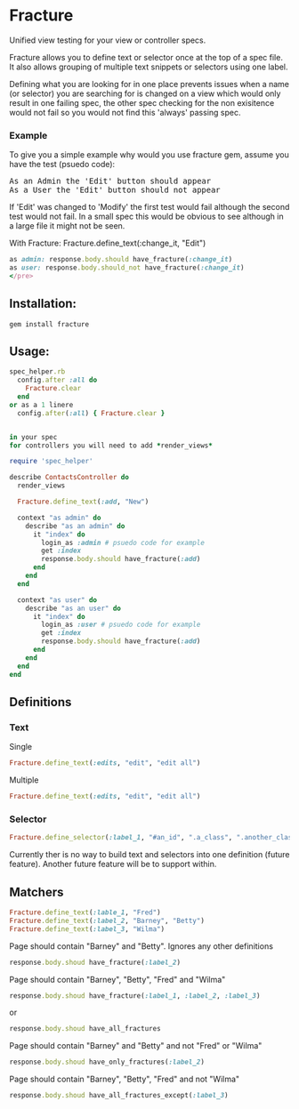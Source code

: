 # Fracture
Unified view testing for your view or controller specs.

Fracture allows you to define text or selector once at the top of a spec file. It also allows grouping of multiple text snippets or selectors using one label.

Defining what you are looking for in one place prevents issues when a name (or selector) you are searching for is changed on a view which would only result in one failing spec, the other spec checking for the non exisitence would not fail so you would not find this 'always' passing spec.


### Example

To give you a simple example why would you use fracture gem, assume you have the test (psuedo code):

<pre>
As an Admin the 'Edit' button should appear
As a User the 'Edit' button should not appear
</pre>

If 'Edit' was changed to 'Modify' the first test would fail although the second test would not fail. In a small spec this would be obvious to see although in a large file it might not be seen.

With Fracture:
Fracture.define_text(:change_it, "Edit")

```ruby
as admin: response.body.should have_fracture(:change_it)
as user: response.body.should_not have_fracture(:change_it)
</pre>
```

## Installation:

``` 
gem install fracture
```

## Usage:
```ruby
spec_helper.rb
  config.after :all do
    Fracture.clear
  end
or as a 1 linere
  config.after(:all) { Fracture.clear }


in your spec
for controllers you will need to add *render_views*
```

```ruby
require 'spec_helper'

describe ContactsController do
  render_views

  Fracture.define_text(:add, "New")

  context "as admin" do
    describe "as an admin" do
      it "index" do
        login_as :admin # psuedo code for example
        get :index
        response.body.should have_fracture(:add)
      end
    end
  end

  context "as user" do
    describe "as an user" do
      it "index" do
        login_as :user # psuedo code for example
        get :index
        response.body.should have_fracture(:add)
      end
    end
  end
end
```

## Definitions
### Text
Single
```ruby
Fracture.define_text(:edits, "edit", "edit all")
```
Multiple
```ruby
Fracture.define_text(:edits, "edit", "edit all")
```
### Selector
```ruby
Fracture.define_selector(:label_1, "#an_id", ".a_class", ".another_class")
```

Currently ther is no way to build text and selectors into one definition (future feature). Another future feature will be to support within.

## Matchers
```ruby
Fracture.define_text(:lable_1, "Fred")
Fracture.define_text(:label_2, "Barney", "Betty")
Fracture.define_text(:label_3, "Wilma")
```

Page should contain "Barney" and "Betty". Ignores any other definitions
```ruby
response.body.shoud have_fracture(:label_2)
```

Page should contain "Barney", "Betty", "Fred" and "Wilma"
```ruby
response.body.shoud have_fracture(:label_1, :label_2, :label_3)
```
or
```ruby
response.body.shoud have_all_fractures
```

Page should contain "Barney" and "Betty" and not "Fred" or "Wilma"
```ruby
response.body.shoud have_only_fractures(:label_2)
```

Page should contain "Barney", "Betty", "Fred" and not "Wilma"
```ruby
response.body.shoud have_all_fractures_except(:label_3)
```










